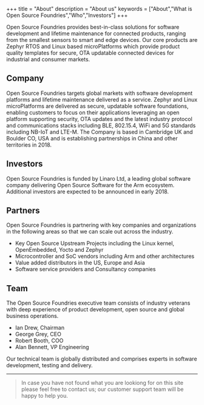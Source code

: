 +++
title = "About"
description = "About us"
keywords = ["About","What is Open Source Foundries","Who","Investors"]
+++

Open Source Foundries provides best-in-class solutions for software development and lifetime maintenance for connected products, ranging from the smallest sensors to smart and edge devices. Our core products are Zephyr RTOS and Linux based microPlatforms which provide product quality templates for secure, OTA updatable connected devices for industrial and consumer markets. 

## Company

Open Source Foundries targets global markets with software development platforms and lifetime maintenance delivered as a service. Zephyr and Linux microPlatforms are delivered as secure, updatable software foundations, enabling customers to focus on their applications leveraging an open platform supporting security, OTA updates and the latest industry protocol and communications stacks including BLE, 802.15.4, WiFi and 5G standards including NB-IoT and LTE-M. The Company is based in Cambridge UK and Boulder CO, USA and is establishing partnerships in China and other territories in 2018. 

## Investors

Open Source Foundries is funded by Linaro Ltd, a leading global software company delivering Open Source Software for the Arm ecosystem. Additional investors are expected to be announced in early 2018. 

## Partners

Open Source Foundries is partnering with key companies and organizations in the following areas so that we can scale out across the industry.

* Key Open Source Upstream Projects including the Linux kernel, OpenEmbedded, Yocto and Zephyr
* Microcontroller and SoC vendors including Arm and other architectures
* Value added distributors in the US, Europe and Asia
* Software service providers and Consultancy companies

## Team

The Open Source Foundries executive team consists of industry veterans with deep experience of product development, open source and global business operations.

* Ian Drew, Chairman
* George Grey, CEO
* Robert Booth, COO
* Alan Bennett, VP Engineering

Our technical team is globally distributed and comprises experts in software development, testing and delivery.

---

> In case you have not found what you are lookiong for on this site please feel free to contact us; our customer support team will be happy to help you.
